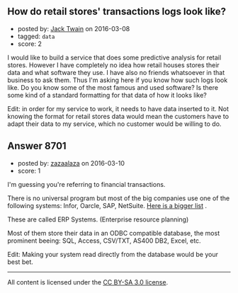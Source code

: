 ## How do retail stores' transactions logs look like?

- posted by: [Jack Twain](https://stackexchange.com/users/2871380/jack-twain) on 2016-03-08
- tagged: `data`
- score: 2

<p>I would like to build a service that does some predictive analysis for retail stores. However I have completely no idea how retail houses stores their data and what software they use. I have also no friends whatsoever in that business to ask them. Thus I'm asking here if you know how such logs look like. Do you know some of the most famous and used software? Is there some kind of a standard formatting for that data of how it looks like?</p>

<p>Edit: in order for my service to work, it needs to have data inserted to it. Not knowing the format for retail stores data would mean the customers have to adapt their data to my service, which no customer would be willing to do.</p>



## Answer 8701

- posted by: [zazaalaza](https://stackexchange.com/users/4672194/zazaalaza) on 2016-03-10
- score: 1

<p>I'm guessing you're referring to financial transactions.</p>

<p>There is no universal program but most of the big companies use one of the following systems: Infor, Oarcle, SAP, NetSuite. <a href="https://en.wikipedia.org/wiki/List_of_ERP_software_packages#Proprietary_ERP_vendors_and_software" rel="nofollow">Here is a bigger list</a> . </p>

<p>These are called ERP Systems. (Enterprise resource planning)</p>

<p>Most of them store their data in an ODBC compatible database, the most prominent beeing: SQL, Access, CSV/TXT, AS400 DB2, Excel, etc.</p>

<p>Edit: Making your system read directly from the database would be your best bet.</p>




---

All content is licensed under the [CC BY-SA 3.0 license](https://creativecommons.org/licenses/by-sa/3.0/).
